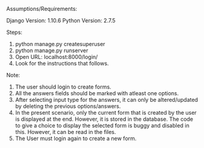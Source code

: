 Assumptions/Requirements:

Django Version: 1.10.6
Python Version: 2.7.5

Steps:
1. python manage.py createsuperuser  <Enter Credentials as per choice>
2. python manage.py runserver
3. Open URL: localhost:8000/login/ 
4. Look for the instructions that follows.


Note:
1. The user should login to create forms.
2. All the answers fields should be marked with atleast one options.
3. After selecting input type for the answers, it can only be altered/updated by deleting the previous options/answers.
4. In the present scenario, only the current form that is created by the user is  displayed at the end. However, it is stored in the database. 
The code to give a choice to display the selected form is buggy and disabled in this. However, it can be read in the files.
5. The User must login again to create a new form. 
